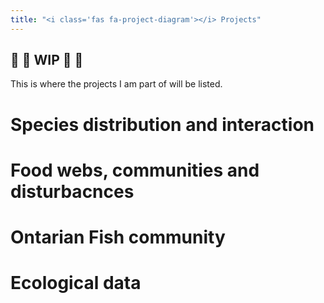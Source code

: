 ```yaml
---
title: "<i class='fas fa-project-diagram'></i> Projects"
---
```



## :construction: :construction: WIP :construction: :construction:


This is where the projects I am part of will be listed. 


# Species distribution and interaction 

# Food webs, communities and disturbacnces 

# Ontarian Fish community 

# Ecological data 




